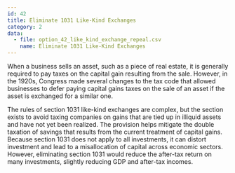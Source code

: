 ```yaml
---
id: 42
title: Eliminate 1031 Like-Kind Exchanges
category: 2
data:
  - file: option_42_like_kind_exchange_repeal.csv
    name: Eliminate 1031 Like-Kind Exchanges
---
```


When a business sells an asset, such as a piece of real estate, it is generally required to pay taxes on the capital gain resulting from the sale. However, in the 1920s, Congress made several changes to the tax code that allowed businesses to defer paying capital gains taxes on the sale of an asset if the asset is exchanged for a similar one.

The rules of section 1031 like-kind exchanges are complex, but the section exists to avoid taxing companies on gains that are tied up in illiquid assets and have not yet been realized. The provision helps mitigate the double taxation of savings that results from the current treatment of capital gains. Because section 1031 does not apply to all investments, it can distort investment and lead to a misallocation of capital across economic sectors. However, eliminating section 1031 would reduce the after-tax return on many investments, slightly reducing GDP and after-tax incomes.
